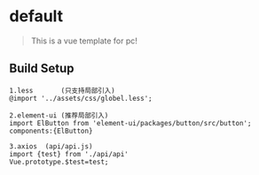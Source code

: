 # default

> This is a vue template for pc!

## Build Setup

``` 
1.less       (只支持局部引入)
@import '../assets/css/globel.less';

2.element-ui (推荐局部引入)
import ElButton from 'element-ui/packages/button/src/button';
components:{ElButton}

3.axios  (api/api.js)
import {test} from './api/api'
Vue.prototype.$test=test;
```
